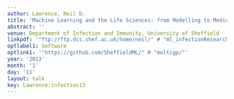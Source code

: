 ```yaml
---
author: Lawrence, Neil D.
title: 'Machine Learning and the Life Sciences: from Modelling to Medicine'
abstract: ''
venue: Department of Infection and Immunity, University of Sheffield
linkpdf: '"ftp://ftp.dcs.shef.ac.uk/home/neil/" # "ml_infectionResearch13.pdf"'
optlabel1: Software
optlink1: '"https://github.com/SheffieldML/" # "multigp/"'
year: '2013'
month: '1'
day: '11'
layout: talk
key: Lawrence:infection13
---
```


